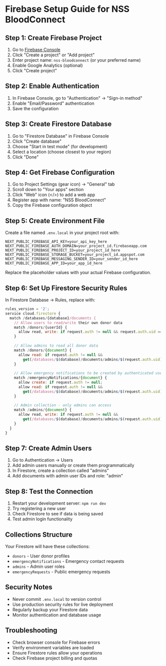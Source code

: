 # Firebase Setup Guide for NSS BloodConnect

## Step 1: Create Firebase Project

1. Go to [Firebase Console](https://console.firebase.google.com/)
2. Click "Create a project" or "Add project"
3. Enter project name: `nss-bloodconnect` (or your preferred name)
4. Enable Google Analytics (optional)
5. Click "Create project"

## Step 2: Enable Authentication

1. In Firebase Console, go to "Authentication" → "Sign-in method"
2. Enable "Email/Password" authentication
3. Save the configuration

## Step 3: Create Firestore Database

1. Go to "Firestore Database" in Firebase Console
2. Click "Create database"
3. Choose "Start in test mode" (for development)
4. Select a location (choose closest to your region)
5. Click "Done"

## Step 4: Get Firebase Configuration

1. Go to Project Settings (gear icon) → "General" tab
2. Scroll down to "Your apps" section
3. Click "Web" icon (</>) to add a web app
4. Register app with name: "NSS BloodConnect"
5. Copy the Firebase configuration object

## Step 5: Create Environment File

Create a file named `.env.local` in your project root with:

```env
NEXT_PUBLIC_FIREBASE_API_KEY=your_api_key_here
NEXT_PUBLIC_FIREBASE_AUTH_DOMAIN=your_project_id.firebaseapp.com
NEXT_PUBLIC_FIREBASE_PROJECT_ID=your_project_id_here
NEXT_PUBLIC_FIREBASE_STORAGE_BUCKET=your_project_id.appspot.com
NEXT_PUBLIC_FIREBASE_MESSAGING_SENDER_ID=your_sender_id_here
NEXT_PUBLIC_FIREBASE_APP_ID=your_app_id_here
```

Replace the placeholder values with your actual Firebase configuration.

## Step 6: Set Up Firestore Security Rules

In Firestore Database → Rules, replace with:

```javascript
rules_version = '2';
service cloud.firestore {
  match /databases/{database}/documents {
    // Allow users to read/write their own donor data
    match /donors/{userId} {
      allow read, write: if request.auth != null && request.auth.uid == userId;
    }
    
    // Allow admins to read all donor data
    match /donors/{document} {
      allow read: if request.auth != null && 
        get(/databases/$(database)/documents/admins/$(request.auth.uid)).data.role == 'admin';
    }
    
    // Allow emergency notifications to be created by authenticated users
    match /emergencyNotifications/{document} {
      allow create: if request.auth != null;
      allow read: if request.auth != null && 
        get(/databases/$(database)/documents/admins/$(request.auth.uid)).data.role == 'admin';
    }
    
    // Admin collection - only admins can access
    match /admins/{document} {
      allow read, write: if request.auth != null && 
        get(/databases/$(database)/documents/admins/$(request.auth.uid)).data.role == 'admin';
    }
  }
}
```

## Step 7: Create Admin Users

1. Go to Authentication → Users
2. Add admin users manually or create them programmatically
3. In Firestore, create a collection called "admins"
4. Add documents with admin user IDs and role: "admin"

## Step 8: Test the Connection

1. Restart your development server: `npm run dev`
2. Try registering a new user
3. Check Firestore to see if data is being saved
4. Test admin login functionality

## Collections Structure

Your Firestore will have these collections:

- `donors` - User donor profiles
- `emergencyNotifications` - Emergency contact requests
- `admins` - Admin user roles
- `emergencyRequests` - Public emergency requests

## Security Notes

- Never commit `.env.local` to version control
- Use production security rules for live deployment
- Regularly backup your Firestore data
- Monitor authentication and database usage

## Troubleshooting

- Check browser console for Firebase errors
- Verify environment variables are loaded
- Ensure Firestore rules allow your operations
- Check Firebase project billing and quotas
